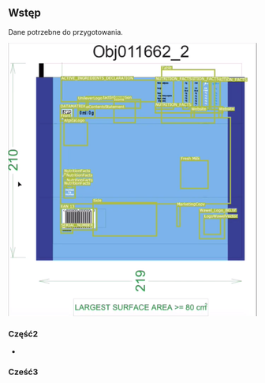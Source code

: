 <link type="text/css" rel="stylesheet" href="/docs/assets/css/style.css" />

## Wstęp
 
 Dane potrzebne do przygotowania.
<div class="imageContainer">
<img src="/docs/assets/images/Chespa_BlankTemplate%20.png"/>

</div>

### Część2

-

### Cześć3

